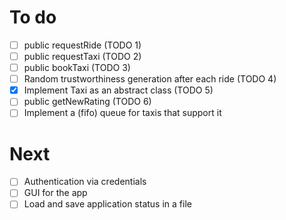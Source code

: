 # To do
- [ ] public requestRide (TODO 1)
- [ ] public requestTaxi (TODO 2)
- [ ] public bookTaxi (TODO 3)
- [ ] Random trustworthiness generation after each ride (TODO 4)
- [x] Implement Taxi as an abstract class (TODO 5)
- [ ] public getNewRating (TODO 6)
- [ ] Implement a (fifo) queue for taxis that support it

# Next
- [ ] Authentication via credentials
- [ ] GUI for the app
- [ ] Load and save application status in a file
